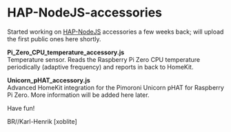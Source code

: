 # HAP-NodeJS-accessories

Started working on [HAP-NodeJS](https://github.com/KhaosT/HAP-NodeJS) accessories a few weeks back; will upload the first public ones here shortly.

**Pi_Zero_CPU_temperature_accessory.js**
<br>Temperature sensor. Reads the Raspberry Pi Zero CPU temperature periodically (adaptive frequency) and reports in back to HomeKit.

**Unicorn_pHAT_accessory.js**
<br>Advanced HomeKit integration for the Pimoroni Unicorn pHAT for Raspberry Pi Zero. More information will be added here later.

Have fun!

BR//Karl-Henrik \[xoblite\]
